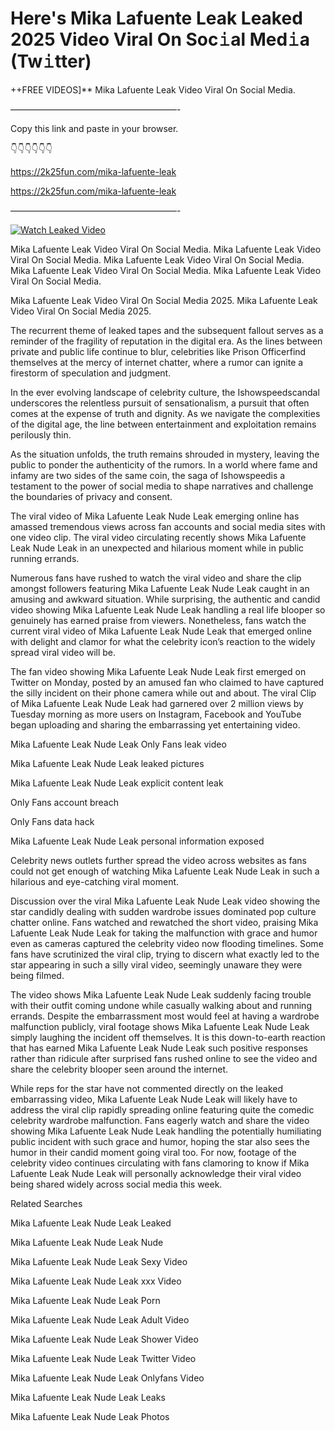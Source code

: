 # Here's Mika Lafuente Leak Leaked 2025 Video Viral On Soc𝚒al Med𝚒a (Tw𝚒tter)

++FREE VIDEOS]** Mika Lafuente Leak Video Viral On Social Media.

———————————————————-

Copy this link and paste in your browser.

👇👇👇👇👇👇

https://2k25fun.com/mika-lafuente-leak

https://2k25fun.com/mika-lafuente-leak

———————————————————-

[![Watch Leaked Video](https://miro.medium.com/v2/resize:fit:828/format:webp/1*cilzJN44JGOrTw9NJCrNHA.gif "Watch Leaked Video")](https://2k25fun.com/mika-lafuente-leak)

Mika Lafuente Leak Video Viral On Social Media. Mika Lafuente Leak Video Viral On Social Media. Mika Lafuente Leak Video Viral On Social Media. Mika Lafuente Leak Video Viral On Social Media. Mika Lafuente Leak Video Viral On Social Media.

Mika Lafuente Leak Video Viral On Social Media 2025. Mika Lafuente Leak Video Viral On Social Media 2025.

The recurrent theme of leaked tapes and the subsequent fallout serves as a reminder of the fragility of reputation in the digital era. As the lines between private and public life continue to blur, celebrities like Prison Officerfind themselves at the mercy of internet chatter, where a rumor can ignite a firestorm of speculation and judgment.

In the ever evolving landscape of celebrity culture, the Ishowspeedscandal underscores the relentless pursuit of sensationalism, a pursuit that often comes at the expense of truth and dignity. As we navigate the complexities of the digital age, the line between entertainment and exploitation remains perilously thin.

As the situation unfolds, the truth remains shrouded in mystery, leaving the public to ponder the authenticity of the rumors. In a world where fame and infamy are two sides of the same coin, the saga of Ishowspeedis a testament to the power of social media to shape narratives and challenge the boundaries of privacy and consent.

The viral video of Mika Lafuente Leak Nude Leak emerging online has amassed tremendous views across fan accounts and social media sites with one video clip. The viral video circulating recently shows Mika Lafuente Leak Nude Leak in an unexpected and hilarious moment while in public running errands.

Numerous fans have rushed to watch the viral video and share the clip amongst followers featuring Mika Lafuente Leak Nude Leak caught in an amusing and awkward situation. While surprising, the authentic and candid video showing Mika Lafuente Leak Nude Leak handling a real life blooper so genuinely has earned praise from viewers. Nonetheless, fans watch the current viral video of Mika Lafuente Leak Nude Leak that emerged online with delight and clamor for what the celebrity icon’s reaction to the widely spread viral video will be.

The fan video showing Mika Lafuente Leak Nude Leak first emerged on Twitter on Monday, posted by an amused fan who claimed to have captured the silly incident on their phone camera while out and about. The viral Clip of Mika Lafuente Leak Nude Leak had garnered over 2 million views by Tuesday morning as more users on Instagram, Facebook and YouTube began uploading and sharing the embarrassing yet entertaining video.

Mika Lafuente Leak Nude Leak Only Fans leak video

Mika Lafuente Leak Nude Leak leaked pictures

Mika Lafuente Leak Nude Leak explicit content leak

Only Fans account breach

Only Fans data hack

Mika Lafuente Leak Nude Leak personal information exposed

Celebrity news outlets further spread the video across websites as fans could not get enough of watching Mika Lafuente Leak Nude Leak in such a hilarious and eye-catching viral moment.

Discussion over the viral Mika Lafuente Leak Nude Leak video showing the star candidly dealing with sudden wardrobe issues dominated pop culture chatter online. Fans watched and rewatched the short video, praising Mika Lafuente Leak Nude Leak for taking the malfunction with grace and humor even as cameras captured the celebrity video now flooding timelines. Some fans have scrutinized the viral clip, trying to discern what exactly led to the star appearing in such a silly viral video, seemingly unaware they were being filmed.

The video shows Mika Lafuente Leak Nude Leak suddenly facing trouble with their outfit coming undone while casually walking about and running errands. Despite the embarrassment most would feel at having a wardrobe malfunction publicly, viral footage shows Mika Lafuente Leak Nude Leak simply laughing the incident off themselves. It is this down-to-earth reaction that has earned Mika Lafuente Leak Nude Leak such positive responses rather than ridicule after surprised fans rushed online to see the video and share the celebrity blooper seen around the internet.

While reps for the star have not commented directly on the leaked embarrassing video, Mika Lafuente Leak Nude Leak will likely have to address the viral clip rapidly spreading online featuring quite the comedic celebrity wardrobe malfunction. Fans eagerly watch and share the video showing Mika Lafuente Leak Nude Leak handling the potentially humiliating public incident with such grace and humor, hoping the star also sees the humor in their candid moment going viral too. For now, footage of the celebrity video continues circulating with fans clamoring to know if Mika Lafuente Leak Nude Leak will personally acknowledge their viral video being shared widely across social media this week.

Related Searches

Mika Lafuente Leak Nude Leak Leaked

Mika Lafuente Leak Nude Leak Nude

Mika Lafuente Leak Nude Leak Sexy Video

Mika Lafuente Leak Nude Leak xxx Video

Mika Lafuente Leak Nude Leak Porn

Mika Lafuente Leak Nude Leak Adult Video

Mika Lafuente Leak Nude Leak Shower Video

Mika Lafuente Leak Nude Leak Twitter Video

Mika Lafuente Leak Nude Leak Onlyfans Video

Mika Lafuente Leak Nude Leak Leaks

Mika Lafuente Leak Nude Leak Photos